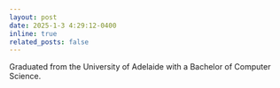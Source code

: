 ```yaml
---
layout: post
date: 2025-1-3 4:29:12-0400
inline: true
related_posts: false
---
```


Graduated from the University of Adelaide with a Bachelor of Computer Science.
